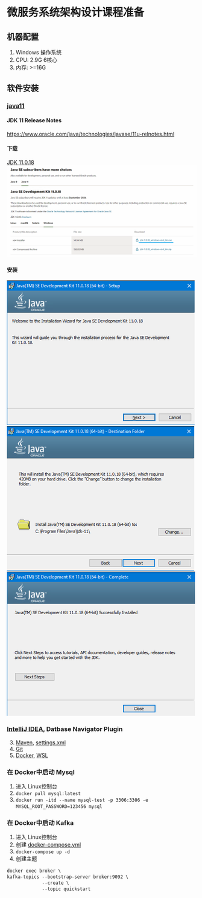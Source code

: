 # 微服务系统架构设计课程准备

## 机器配置
1. Windows 操作系统
2. CPU: 2.9G 6核心
3. 内存: >=16G

## 软件安装
### [java11](https://www.oracle.com/java/technologies/downloads/#java11-windows)

#### JDK 11 Release Notes
https://www.oracle.com/java/technologies/javase/11u-relnotes.html

#### 下载
[JDK 11.0.18](https://www.oracle.com/java/technologies/downloads/#java11-windows)
![jdk下载](https://raw.githubusercontent.com/yuqisun/yuqisun.github.io/master/_posts/images/jdk11_download.png)

#### 安装
![](https://raw.githubusercontent.com/yuqisun/yuqisun.github.io/master/_posts/images/jdk11_install_step1.png)  
![](https://raw.githubusercontent.com/yuqisun/yuqisun.github.io/master/_posts/images/jdk11_install_step2.png)  
![](https://raw.githubusercontent.com/yuqisun/yuqisun.github.io/master/_posts/images/jdk11_install_step3.png)

### [IntelliJ IDEA](https://www.jetbrains.com/idea/download/?ij80pr#section=windows), Datbase Navigator Plugin



3. [Maven](https://maven.apache.org/download.cgi), [settings.xml](https://raw.githubusercontent.com/yuqisun/yuqisun.github.io/master/_posts/files/settings.xml)
4. [Git](https://git-scm.com/downloads)
5. [Docker](https://www.docker.com/), [WSL](https://learn.microsoft.com/en-us/windows/wsl/install-manual#step-4---download-the-linux-kernel-update-package)

### 在 Docker中启动 Mysql
1. 进入 Linux控制台
2. `docker pull mysql:latest`
3. `docker run -itd --name mysql-test -p 3306:3306 -e MYSQL_ROOT_PASSWORD=123456 mysql`

### 在 Docker中启动 Kafka
1. 进入 Linux控制台
2. 创建 [docker-compose.yml](https://raw.githubusercontent.com/yuqisun/yuqisun.github.io/master/_posts/files/docker-compose.yml)
3. `docker-compose up -d`
4. 创建主题
```shell
docker exec broker \
kafka-topics --bootstrap-server broker:9092 \
             --create \
             --topic quickstart
```

